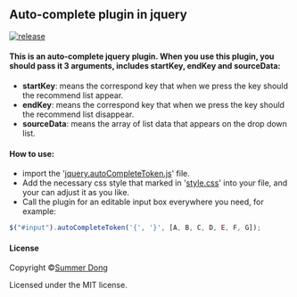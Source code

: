 ## Auto-complete plugin in jquery

[![release](https://img.shields.io/github/release/Summer-Dong/auto-complete-for-text-input-box.svg)](https://github.com/Summer-Dong/auto-complete-for-text-input-box/releases/latest)

#### This is an auto-complete jquery plugin. When you use this plugin, you should pass it 3 arguments, includes startKey, endKey and sourceData:
* **startKey**: means the correspond key that when we press the key should the recommend list appear.
* **endKey**: means the correspond key that when we press the key should the recommend list disappear.
* **sourceData**: means the array of list data that appears on the drop down list.

#### How to use:
* import the '[jquery.autoCompleteToken.js](/src/jquery.autoCompleteToken.js)' file.
* Add the necessary css style that marked in '[style.css](/src/style.css)' into your file, and your can adjust it as you like.
* Call the plugin for an editable input box everywhere you need, for example:
```js
$("#input").autoCompleteToken('{', '}', [A, B, C, D, E, F, G]);
```

#### License
Copyright ©[Summer Dong](https://github.com/Summer-Dong/auto-complete-for-text-input-box)

Licensed under the MIT license.

